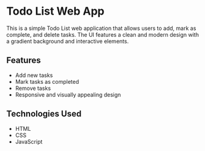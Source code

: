 # Todo List Web App

This is a simple Todo List web application that allows users to add, mark as complete, and delete tasks. The UI features a clean and modern design with a gradient background and interactive elements.

## Features
- Add new tasks
- Mark tasks as completed
- Remove tasks
- Responsive and visually appealing design

## Technologies Used
- HTML
- CSS
- JavaScript
  
